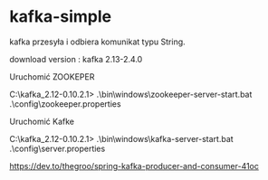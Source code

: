 # kafka-simple

kafka przesyła i odbiera komunikat typu String. 


download version : kafka 2.13-2.4.0

Uruchomić ZOOKEPER

C:\kafka_2.12-0.10.2.1>
.\bin\windows\zookeeper-server-start.bat .\config\zookeeper.properties

Uruchomić Kafke


C:\kafka_2.12-0.10.2.1>
.\bin\windows\kafka-server-start.bat .\config\server.properties

https://dev.to/thegroo/spring-kafka-producer-and-consumer-41oc
